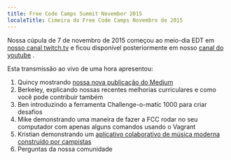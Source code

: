 ```yaml
---
title: Free Code Camps Summit November 2015
localeTitle: Cimeira do Free Code Camps Novembro de 2015
---
```

Nossa cúpula de 7 de novembro de 2015 começou ao meio-dia EDT em [nosso canal twitch.tv](http://twitch.tv/freecodecamp) e ficou disponível posteriormente em nosso [canal do youtube](https://www.youtube.com/channel/UC8butISFwT-Wl7EV0hUK0BQ?sub_confirmation=1) .

Esta transmissão ao vivo de uma hora apresentou:

1.  Quincy mostrando [nossa nova publicação do Medium](https://medium.freecodecamp.com)
2.  Berkeley, explicando nossas recentes melhorias curriculares e como você pode contribuir também
3.  Ben introduzindo a ferramenta Challenge-o-matic 1000 para criar desafios
4.  Mike demonstrando uma maneira de fazer a FCC rodar no seu computador com apenas alguns comandos usando o Vagrant
5.  Kristian demonstrando um [aplicativo colaborativo de música moderna construído por campistas](http://musare.com/)
6.  Perguntas da nossa comunidade
